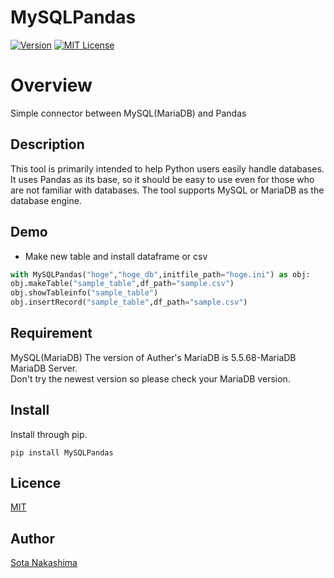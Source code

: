 MySQLPandas
============
[![Version](https://img.shields.io/badge/stable-main-gree)](https://github.com/Sota-Nakashima/MySQLPandas)
[![MIT License](http://img.shields.io/badge/license-MIT-blue.svg?style=flat)](https://github.com/Sota-Nakashima/MySQLPandas/blob/main/LICENCE)
#  Overview
Simple connector between MySQL(MariaDB) and Pandas

## Description
This tool is primarily intended to help Python users easily handle databases.
It uses Pandas as its base, so it should be easy to use even for those who are not familiar with databases.
The tool supports MySQL or MariaDB as the database engine.
## Demo
* Make new table and install dataframe or csv
```python:tutoring.py
with MySQLPandas("hoge","hoge_db",initfile_path="hoge.ini") as obj:
obj.makeTable("sample_table",df_path="sample.csv")
obj.showTableinfo("sample_table")
obj.insertRecord("sample_table",df_path="sample.csv")
```

## Requirement
MySQL(MariaDB)
The version of Auther's MariaDB is 5.5.68-MariaDB MariaDB Server.  
Don't try the newest version so please check your MariaDB version.
## Install
Install through pip.
```
pip install MySQLPandas
```

## Licence

[MIT](https://github.com/Sota-Nakashima/SSERAFIM/blob/main/LICENCE)

## Author

[Sota Nakashima](https://github.com/Sota-Nakashima)
